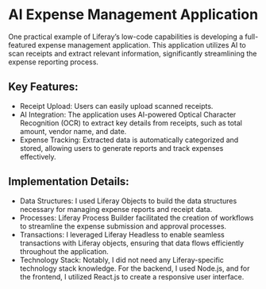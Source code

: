 # AI Expense Management Application

One practical example of Liferay’s low-code capabilities is developing a full-featured expense management application. This application utilizes AI to scan receipts and extract relevant information, significantly streamlining the expense reporting process.

## Key Features:
- Receipt Upload: Users can easily upload scanned receipts.
- AI Integration: The application uses AI-powered Optical Character Recognition (OCR) to extract key details from receipts, such as total amount, vendor name, and date.
- Expense Tracking: Extracted data is automatically categorized and stored, allowing users to generate reports and track expenses effectively.

## Implementation Details:
- Data Structures: I used Liferay Objects to build the data structures necessary for managing expense reports and receipt data.
- Processes: Liferay Process Builder facilitated the creation of workflows to streamline the expense submission and approval processes.
- Transactions: I leveraged Liferay Headless to enable seamless transactions with Liferay objects, ensuring that data flows efficiently throughout the application.
- Technology Stack: Notably, I did not need any Liferay-specific technology stack knowledge. For the backend, I used Node.js, and for the frontend, I utilized React.js to create a responsive user interface.

